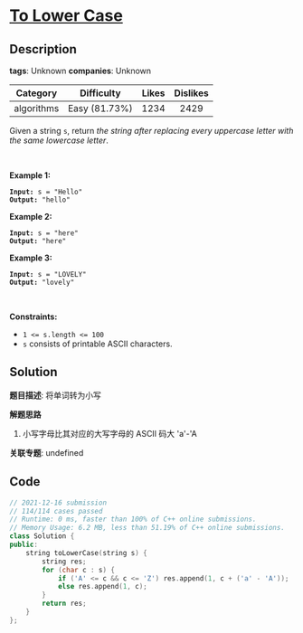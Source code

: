 # [To Lower Case](https://leetcode.com/problems/to-lower-case/description/)

## Description

**tags**: Unknown
**companies**: Unknown

|  Category  |  Difficulty   | Likes | Dislikes |
| :--------: | :-----------: | :---: | :------: |
| algorithms | Easy (81.73%) | 1234  |   2429   |

<p>Given a string <code>s</code>, return <em>the string after replacing every uppercase letter with the same lowercase letter</em>.</p>

<p>&nbsp;</p>
<p><strong>Example 1:</strong></p>

<pre><code><strong>Input:</strong> s = &quot;Hello&quot;
<strong>Output:</strong> &quot;hello&quot;</code></pre>

<p><strong>Example 2:</strong></p>

<pre><code><strong>Input:</strong> s = &quot;here&quot;
<strong>Output:</strong> &quot;here&quot;</code></pre>

<p><strong>Example 3:</strong></p>

<pre><code><strong>Input:</strong> s = &quot;LOVELY&quot;
<strong>Output:</strong> &quot;lovely&quot;</code></pre>

<p>&nbsp;</p>
<p><strong>Constraints:</strong></p>

<ul>
  <li><code>1 &lt;= s.length &lt;= 100</code></li>
  <li><code>s</code> consists of printable ASCII characters.</li>
</ul>

## Solution

**题目描述**: 将单词转为小写

**解题思路**

1. 小写字母比其对应的大写字母的 ASCII 码大 'a'-'A

**关联专题**: undefined

## Code

```cpp
// 2021-12-16 submission
// 114/114 cases passed
// Runtime: 0 ms, faster than 100% of C++ online submissions.
// Memory Usage: 6.2 MB, less than 51.19% of C++ online submissions.
class Solution {
public:
    string toLowerCase(string s) {
        string res;
        for (char c : s) {
            if ('A' <= c && c <= 'Z') res.append(1, c + ('a' - 'A'));
            else res.append(1, c);
        }
        return res;
    }
};
```
